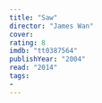 ```yaml
---
title: "Saw"
director: "James Wan"
cover: 
rating: 8
imdb: "tt0387564"
publishYear: "2004"
read: "2014"
tags:
- 
---
```

